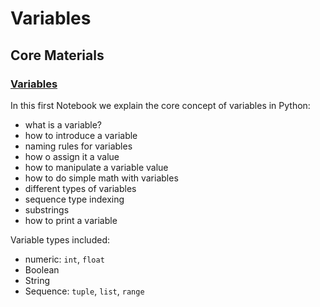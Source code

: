 # Variables

## Core Materials
### [Variables](PythonBasicProgramming_20.ipynb)
In this first Notebook we explain the core concept of variables in Python:

* what is a variable?
* how to introduce a variable
* naming rules for variables
* how o assign it a value
* how to manipulate a variable value
* how to do simple math with variables
* different types of variables
* sequence type indexing
* substrings
* how to print a variable

Variable types included:

* numeric: `int`, `float`
* Boolean
* String
* Sequence:  `tuple`, `list`, `range`
